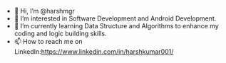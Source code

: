 - 👋 Hi, I’m @harshmgr
- 👀 I’m interested in Software Development and Android Development.
- 🌱 I’m currently learning Data Structure and Algorithms to enhance my coding and logic building skills.
- 📫 How to reach me on LinkedIn:https://www.linkedin.com/in/harshkumar001/

<!---
harshmgr/harshmgr is a ✨ special ✨ repository because its `README.md` (this file) appears on your GitHub profile.
You can click the Preview link to take a look at your changes.
--->
